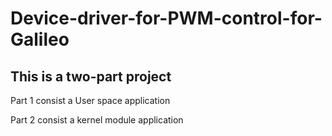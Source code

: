 # Device-driver-for-PWM-control-for-Galileo

This is a two-part project
----------------------------

Part 1 consist a User space application

Part 2 consist a kernel module application
